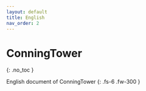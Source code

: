 ```yaml
---
layout: default
title: English
nav_order: 2
---
```


# ConningTower
{: .no_toc }

English document of ConningTower
{: .fs-6 .fw-300 }

